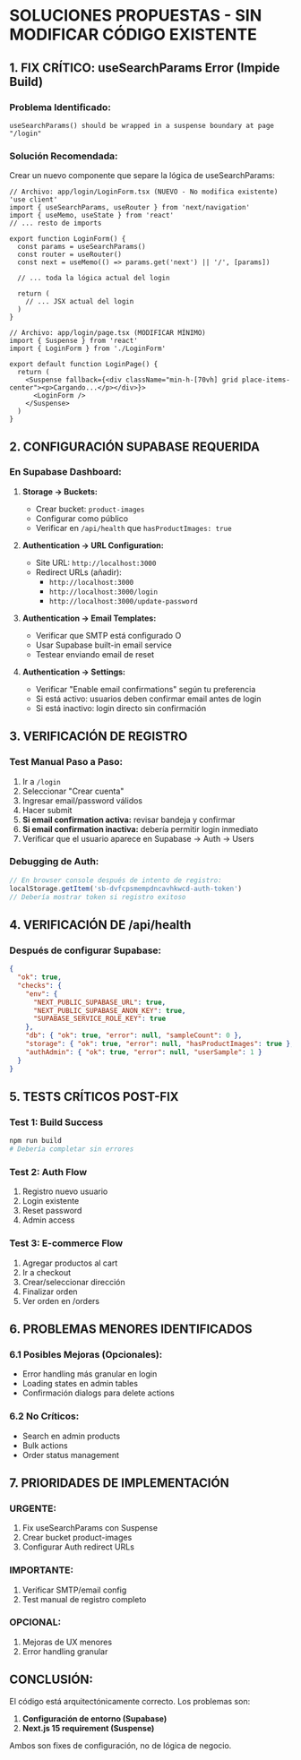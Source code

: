 # SOLUCIONES PROPUESTAS - SIN MODIFICAR CÓDIGO EXISTENTE

## 1. FIX CRÍTICO: useSearchParams Error (Impide Build)

### Problema Identificado:

```
useSearchParams() should be wrapped in a suspense boundary at page "/login"
```

### Solución Recomendada:

Crear un nuevo componente que separe la lógica de useSearchParams:

```tsx
// Archivo: app/login/LoginForm.tsx (NUEVO - No modifica existente)
'use client'
import { useSearchParams, useRouter } from 'next/navigation'
import { useMemo, useState } from 'react'
// ... resto de imports

export function LoginForm() {
  const params = useSearchParams()
  const router = useRouter()
  const next = useMemo(() => params.get('next') || '/', [params])

  // ... toda la lógica actual del login

  return (
    // ... JSX actual del login
  )
}

// Archivo: app/login/page.tsx (MODIFICAR MÍNIMO)
import { Suspense } from 'react'
import { LoginForm } from './LoginForm'

export default function LoginPage() {
  return (
    <Suspense fallback={<div className="min-h-[70vh] grid place-items-center"><p>Cargando...</p></div>}>
      <LoginForm />
    </Suspense>
  )
}
```

## 2. CONFIGURACIÓN SUPABASE REQUERIDA

### En Supabase Dashboard:

1. **Storage → Buckets:**

   - Crear bucket: `product-images`
   - Configurar como público
   - Verificar en `/api/health` que `hasProductImages: true`

2. **Authentication → URL Configuration:**

   - Site URL: `http://localhost:3000`
   - Redirect URLs (añadir):
     - `http://localhost:3000`
     - `http://localhost:3000/login`
     - `http://localhost:3000/update-password`

3. **Authentication → Email Templates:**

   - Verificar que SMTP está configurado O
   - Usar Supabase built-in email service
   - Testear enviando email de reset

4. **Authentication → Settings:**
   - Verificar "Enable email confirmations" según tu preferencia
   - Si está activo: usuarios deben confirmar email antes de login
   - Si está inactivo: login directo sin confirmación

## 3. VERIFICACIÓN DE REGISTRO

### Test Manual Paso a Paso:

1. Ir a `/login`
2. Seleccionar "Crear cuenta"
3. Ingresar email/password válidos
4. Hacer submit
5. **Si email confirmation activa:** revisar bandeja y confirmar
6. **Si email confirmation inactiva:** debería permitir login inmediato
7. Verificar que el usuario aparece en Supabase → Auth → Users

### Debugging de Auth:

```javascript
// En browser console después de intento de registro:
localStorage.getItem('sb-dvfcpsmempdncavhkwcd-auth-token')
// Debería mostrar token si registro exitoso
```

## 4. VERIFICACIÓN DE /api/health

### Después de configurar Supabase:

```json
{
  "ok": true,
  "checks": {
    "env": {
      "NEXT_PUBLIC_SUPABASE_URL": true,
      "NEXT_PUBLIC_SUPABASE_ANON_KEY": true,
      "SUPABASE_SERVICE_ROLE_KEY": true
    },
    "db": { "ok": true, "error": null, "sampleCount": 0 },
    "storage": { "ok": true, "error": null, "hasProductImages": true },
    "authAdmin": { "ok": true, "error": null, "userSample": 1 }
  }
}
```

## 5. TESTS CRÍTICOS POST-FIX

### Test 1: Build Success

```bash
npm run build
# Debería completar sin errores
```

### Test 2: Auth Flow

1. Registro nuevo usuario
2. Login existente
3. Reset password
4. Admin access

### Test 3: E-commerce Flow

1. Agregar productos al cart
2. Ir a checkout
3. Crear/seleccionar dirección
4. Finalizar orden
5. Ver orden en /orders

## 6. PROBLEMAS MENORES IDENTIFICADOS

### 6.1 Posibles Mejoras (Opcionales):

- Error handling más granular en login
- Loading states en admin tables
- Confirmación dialogs para delete actions

### 6.2 No Críticos:

- Search en admin products
- Bulk actions
- Order status management

## 7. PRIORIDADES DE IMPLEMENTACIÓN

### URGENTE:

1. Fix useSearchParams con Suspense
2. Crear bucket product-images
3. Configurar Auth redirect URLs

### IMPORTANTE:

1. Verificar SMTP/email config
2. Test manual de registro completo

### OPCIONAL:

1. Mejoras de UX menores
2. Error handling granular

## CONCLUSIÓN:

El código está arquitectónicamente correcto. Los problemas son:

1. **Configuración de entorno (Supabase)**
2. **Next.js 15 requirement (Suspense)**

Ambos son fixes de configuración, no de lógica de negocio.
